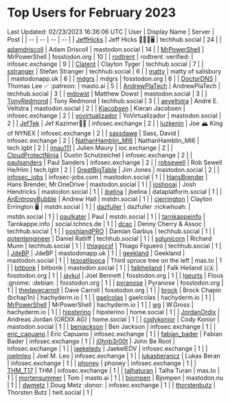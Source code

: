 # Top Users for February 2023
Last Updated: 02/23/2023 16:36:06 UTC
| User | Display Name | Server | Post |
| -- | -- | -- | -- |
| [JeffHicks](https://techhub.social/@JeffHicks) | Jeff Hicks 🐶🎼🍷🖥️ | techhub.social | 24 |
| [adamdriscoll](https://mastodon.social/@adamdriscoll) | Adam Driscoll | mastodon.social | 14 |
| [MrPowerShell](https://fosstodon.org/@MrPowerShell) | MrPowerShell | fosstodon.org | 10 |
| [rodtrent](https://infosec.exchange/@rodtrent) | rodtrent :verified: | infosec.exchange | 9 |
| [Clatent](https://techhub.social/@Clatent) | Clayton Tyger | techhub.social | 7 |
| [sstranger](https://techhub.social/@sstranger) | Stefan Stranger | techhub.social | 6 |
| [matty](https://mastodonapp.uk/@matty) | matty of salisbury | mastodonapp.uk | 6 |
| [mdgrs](https://fosstodon.org/@mdgrs) | mdgrs | fosstodon.org | 6 |
| [DoctorDNS](https://masto.ai/@DoctorDNS) | Thomas Lee ✅ :patreon: | masto.ai | 5 |
| [AndrewPlaTech](https://techhub.social/@AndrewPlaTech) | AndrewPlaTech | techhub.social | 3 |
| [mdowst](https://mastodon.social/@mdowst) | Matthew Dowst | mastodon.social | 3 |
| [TonyRedmond](https://techhub.social/@TonyRedmond) | Tony Redmond | techhub.social | 3 |
| [aeveltstra](https://mastodon.social/@aeveltstra) | André E. Veltstra | mastodon.social | 2 |
| [Kjacobsen](https://infosec.exchange/@Kjacobsen) | Kieran Jacobsen | infosec.exchange | 2 |
| [yovirtualizador](https://mastodon.social/@yovirtualizador) | YoVirtualizador | mastodon.social | 2 |
| [JefTek](https://infosec.exchange/@JefTek) | Jef Kazimer😶‍🌫️ | infosec.exchange | 2 |
| [luzkenin](https://infosec.exchange/@luzkenin) | Joe 🏔️ King of NYNEX | infosec.exchange | 2 |
| [sassdawe](https://infosec.exchange/@sassdawe) | Sass, David | infosec.exchange | 2 |
| [NathanHamblin_MI6](https://tech.lgbt/@NathanHamblin_MI6) | NathanHamblin_MI6 | tech.lgbt | 2 |
| [jmau111](https://ioc.exchange/@jmau111) | Julien Maury | ioc.exchange | 2 |
| [CloudProtectNinja](https://infosec.exchange/@CloudProtectNinja) | Dustin Schutzeichel | infosec.exchange | 2 |
| [paulsanders](https://infosec.exchange/@paulsanders) | Paul Sanders | infosec.exchange | 2 |
| [robsewell](https://tech.lgbt/@robsewell) | Rob Sewell He/Him | tech.lgbt | 2 |
| [GreatBigTable](https://mastodon.social/@GreatBigTable) | Jim Jones | mastodon.social | 2 |
| [infosec_jobs](https://mastodon.social/@infosec_jobs) | infosec-jobs.com | mastodon.social | 1 |
| [HansBrender](https://mastodon.social/@HansBrender) | Hans Brender, Mr.OneDrive | mastodon.social | 1 |
| [joshooaj](https://mastodon.social/@joshooaj) | Josh Hendricks | mastodon.social | 1 |
| [jbelina](https://dataplatform.social/@jbelina) | jbelina | dataplatform.social | 1 |
| [AnEntropyBubble](https://mstdn.social/@AnEntropyBubble) | Andrew Hall | mstdn.social | 1 |
| [cjerrington](https://mstdn.social/@cjerrington) | Clayton Errington 🖥️ | mstdn.social | 1 |
| [dazfuller](https://mstdn.social/@dazfuller) | dazfuller :rickwhoah: | mstdn.social | 1 |
| [paulkater](https://mstdn.social/@paulkater) | Paul | mstdn.social | 1 |
| [tarnkappeinfo](https://social.tchncs.de/@tarnkappeinfo) | Tarnkappe.info | social.tchncs.de | 1 |
| [dcac](https://techhub.social/@dcac) | Denny Cherry & Assoc | techhub.social | 1 |
| [poshlandPRO](https://techhub.social/@poshlandPRO) | Damian Garbus | techhub.social | 1 |
| [potentengineer](https://techhub.social/@potentengineer) | Daniel Ratliff | techhub.social | 1 |
| [sqlunicorn](https://techhub.social/@sqlunicorn) | Richard Munn | techhub.social | 1 |
| [thiagocsf](https://techhub.social/@thiagocsf) | Thiago Figueiró | techhub.social | 1 |
| [JdeBP](https://mastodonapp.uk/@JdeBP) | JdeBP | mastodonapp.uk | 1 |
| [geekland](https://mastodon.social/@geekland) | Geekland | mastodon.social | 1 |
| [tezoatlipoca](https://mas.to/@tezoatlipoca) | Third spruce tree on the left | mas.to | 1 |
| [bitbonk](https://mastodon.social/@bitbonk) | bitbonk | mastodon.social | 1 |
| [falkheiland](https://fosstodon.org/@falkheiland) | Falk Heiland 🇺🇦 | fosstodon.org | 1 |
| [jaykul](https://fosstodon.org/@jaykul) | Joel Bennett | fosstodon.org | 1 |
| [lgeurts](https://fosstodon.org/@lgeurts) | Flous :gnome: :debian: | fosstodon.org | 1 |
| [pyranose](https://fosstodon.org/@pyranose) | Pyranose | fosstodon.org | 1 |
| [thedavecarroll](https://fosstodon.org/@thedavecarroll) | Dave Carroll | fosstodon.org | 1 |
| [brock](https://hachyderm.io/@brock) | Brock Chapin (bchap1n) | hachyderm.io | 1 |
| [gaelcolas](https://hachyderm.io/@gaelcolas) | gaelcolas | hachyderm.io | 1 |
| [MrPowerShell](https://hachyderm.io/@MrPowerShell) | MrPowerShell | hachyderm.io | 1 |
| [wg](https://hachyderm.io/@wg) | W.Gross | hachyderm.io | 1 |
| [hipsterino](https://home.social/@hipsterino) | hipsterino | home.social | 1 |
| [JordanOrdix](https://home.social/@JordanOrdix) | Andreas Jordan (ORDIX AG) | home.social | 1 |
| [codykonior](https://mastodon.social/@codykonior) | Cody Konior | mastodon.social | 1 |
| [benjackson](https://infosec.exchange/@benjackson) | Ben Jackson | infosec.exchange | 1 |
| [eric_capuano](https://infosec.exchange/@eric_capuano) | Eric Capuano | infosec.exchange | 1 |
| [fabian_bader](https://infosec.exchange/@fabian_bader) | Fabian Bader | infosec.exchange | 1 |
| [j0hnb3r00t](https://infosec.exchange/@j0hnb3r00t) | John Be Root | infosec.exchange | 1 |
| [jaekeledv](https://infosec.exchange/@jaekeledv) | JaekelEDV | infosec.exchange | 1 |
| [joelmleo](https://infosec.exchange/@joelmleo) | Joel M. Leo | infosec.exchange | 1 |
| [lukasberancz](https://infosec.exchange/@lukasberancz) | Lukas Beran | infosec.exchange | 1 |
| [phoney](https://infosec.exchange/@phoney) | phoney | infosec.exchange | 1 |
| [THM_T17](https://infosec.exchange/@THM_T17) | THM | infosec.exchange | 1 |
| [talhaturan](https://mas.to/@talhaturan) | Talha Turan | mas.to | 1 |
| [mortensummer](https://masto.ai/@mortensummer) | Tom | masto.ai | 1 |
| [bjompen](https://mastodon.nu/@bjompen) | Bjompen | mastodon.nu | 1 |
| [dwmetz](https://infosec.exchange/@dwmetz) | Doug Metz :donor: | infosec.exchange | 1 |
| [thorstenbutz](https://twit.social/@thorstenbutz) | Thorsten Butz | twit.social | 1 |
